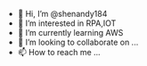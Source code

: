 - 👋 Hi, I’m @shenandy184
- 👀 I’m interested in RPA,IOT
- 🌱 I’m currently learning AWS
- 💞️ I’m looking to collaborate on ...
- 📫 How to reach me ...

<!---
shenandy184/shenandy184 is a ✨ special ✨ repository because its `README.md` (this file) appears on your GitHub profile.
You can click the Preview link to take a look at your changes.
--->

